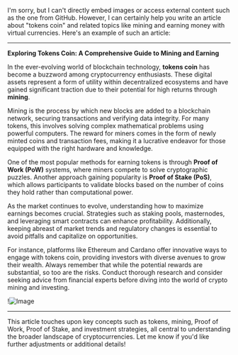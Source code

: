 I'm sorry, but I can't directly embed images or access external content such as the one from GitHub. However, I can certainly help you write an article about "tokens coin" and related topics like mining and earning money with virtual currencies. Here's an example of such an article:

---

**Exploring Tokens Coin: A Comprehensive Guide to Mining and Earning**

In the ever-evolving world of blockchain technology, **tokens coin** has become a buzzword among cryptocurrency enthusiasts. These digital assets represent a form of utility within decentralized ecosystems and have gained significant traction due to their potential for high returns through **mining**.

Mining is the process by which new blocks are added to a blockchain network, securing transactions and verifying data integrity. For many tokens, this involves solving complex mathematical problems using powerful computers. The reward for miners comes in the form of newly minted coins and transaction fees, making it a lucrative endeavor for those equipped with the right hardware and knowledge.

One of the most popular methods for earning tokens is through **Proof of Work (PoW)** systems, where miners compete to solve cryptographic puzzles. Another approach gaining popularity is **Proof of Stake (PoS)**, which allows participants to validate blocks based on the number of coins they hold rather than computational power.

As the market continues to evolve, understanding how to maximize earnings becomes crucial. Strategies such as staking pools, masternodes, and leveraging smart contracts can enhance profitability. Additionally, keeping abreast of market trends and regulatory changes is essential to avoid pitfalls and capitalize on opportunities.

For instance, platforms like Ethereum and Cardano offer innovative ways to engage with tokens coin, providing investors with diverse avenues to grow their wealth. Always remember that while the potential rewards are substantial, so too are the risks. Conduct thorough research and consider seeking advice from financial experts before diving into the world of crypto mining and investing.

!![Image](https://github.com/user-attachments/assets/3be06921-4469-491d-bd37-5f14c53422b7)

---

This article touches upon key concepts such as tokens, mining, Proof of Work, Proof of Stake, and investment strategies, all central to understanding the broader landscape of cryptocurrencies. Let me know if you'd like further adjustments or additional details!
